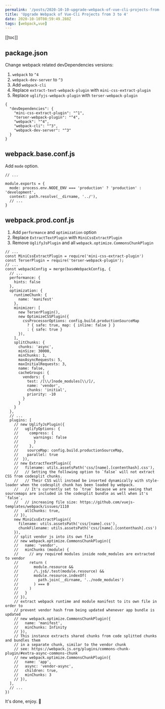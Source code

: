 ```yaml
---
permalink: '/posts/2020-10-10-upgrade-webpack-of-vue-cli-projects-from-3-to-4.html'
title: 'Upgrade Webpack of Vue-Cli Projects from 3 to 4'
date: 2020-10-10T08:59:49.288Z
tags: [webpack,vue]
---
```


<!-- 「」 -->

[[toc]]

## package.json

Change webpack related devDependencies versions:

1. `webpack` to `^4`
1. `webpack-dev-server` to `^3`
1. Add `webpack-cli`
1. Replace `extract-text-webpack-plugin` with `mini-css-extract-plugin`
1. Replace `uglifyjs-webpack-plugin` with `terser-webpack-plugin`

```json{3-7}
{
  "devDependencies": { 
    "mini-css-extract-plugin": "^1",
    "terser-webpack-plugin": "^4",
    "webpack": "^4",
    "webpack-cli": "^3",
    "webpack-dev-server": "^3"
  }
}
```

## webpack.base.conf.js

Add `mode` option.

```javascript{4}
// ...

module.exports = {
  mode: process.env.NODE_ENV === 'production' ? 'production' : 'development',
  context: path.resolve(__dirname, '../'),
  // ...
}
```

## webpack.prod.conf.js

1. Add `performance` and `optimization` option
1. Replace `ExtractTextPlugin` with `MiniCssExtractPlugin`
1. Remove `UglifyJsPlugin` and all `webpack.optimize.CommonsChunkPlugin`

```javascript{2-3,7-38,58-61}
// ...
const MiniCssExtractPlugin = require('mini-css-extract-plugin')
const TerserPlugin = require('terser-webpack-plugin');
// ...
const webpackConfig = merge(baseWebpackConfig, {
  // ...
  performance: {
    hints: false
  },
  optimization: {
    runtimeChunk: {
      name: 'manifest'
    },
    minimizer: [
      new TerserPlugin(),
      new OptimizeCSSPlugin({
        cssProcessorOptions: config.build.productionSourceMap
          ? { safe: true, map: { inline: false } }
          : { safe: true }
      }),
    ],
    splitChunks: {
      chunks: 'async',
      minSize: 30000,
      minChunks: 1,
      maxAsyncRequests: 5,
      maxInitialRequests: 3,
      name: false,
      cacheGroups: {
        vendors: {
          test: /[\\/]node_modules[\\/]/,
          name: 'vendor',
          chunks: 'initial',
          priority: -10
        }
      }
    }
  },
  // ...
  plugins: [
    // new UglifyJsPlugin({
    //   uglifyOptions: {
    //     compress: {
    //       warnings: false
    //       }
    //     },
    //    sourceMap: config.build.productionSourceMap,
    //    parallel: true
    //  }),
    // new ExtractTextPlugin({
    //   filename: utils.assetsPath('css/[name].[contenthash].css'),
    //   // Setting the following option to `false` will not extract CSS from codesplit chunks.
    //   // Their CSS will instead be inserted dynamically with style-loader when the codesplit chunk has been loaded by webpack.
    //   // It's currently set to `true` because we are seeing that sourcemaps are included in the codesplit bundle as well when it's `false`,
    //   // increasing file size: https://github.com/vuejs-templates/webpack/issues/1110
    //   allChunks: true,
    // }),
    new MiniCssExtractPlugin({
      filename: utils.assetsPath('css/[name].css'),
      chunkFilename: utils.assetsPath('css/[name].[contenthash].css')
    }),
    // split vendor js into its own file
    // new webpack.optimize.CommonsChunkPlugin({
    //   name: 'vendor',
    //   minChunks (module) {
    //     // any required modules inside node_modules are extracted to vendor
    //     return (
    //       module.resource &&
    //       /\.js$/.test(module.resource) &&
    //       module.resource.indexOf(
    //         path.join(__dirname, '../node_modules')
    //       ) === 0
    //     )
    //   }
    // }),
    // extract webpack runtime and module manifest to its own file in order to
    // prevent vendor hash from being updated whenever app bundle is updated
    // new webpack.optimize.CommonsChunkPlugin({
    //   name: 'manifest',
    //   minChunks: Infinity
    // }),
    // This instance extracts shared chunks from code splitted chunks and bundles them
    // in a separate chunk, similar to the vendor chunk
    // see: https://webpack.js.org/plugins/commons-chunk-plugin/#extra-async-commons-chunk
    // new webpack.optimize.CommonsChunkPlugin({
    //   name: 'app',
    //   async: 'vendor-async',
    //   children: true,
    //   minChunks: 3
    // }),
  ],
  // ...
})
```

It's done, enjoy. 🎉
